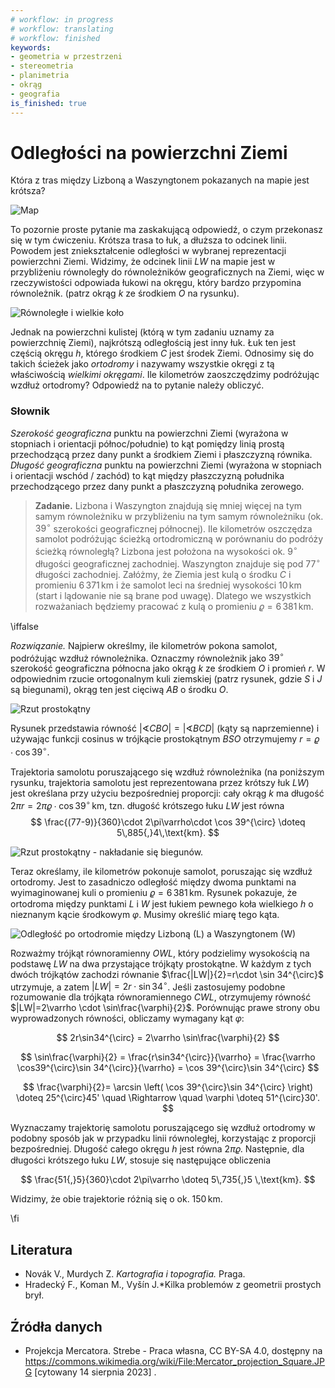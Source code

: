 ```yaml
---
# workflow: in progress
# workflow: translating
# workflow: finished
keywords:
- geometria w przestrzeni
- stereometria
- planimetria
- okrąg
- geografia
is_finished: true
---
```



# Odległości na powierzchni Ziemi

Która z tras między Lizboną a Waszyngtonem pokazanych na mapie jest krótsza?

![Map](08_mapa.jpg)

To pozornie proste pytanie ma zaskakującą odpowiedź, o czym przekonasz się w tym ćwiczeniu.
Krótsza trasa to łuk, a dłuższa to odcinek linii.
Powodem jest zniekształcenie odległości w wybranej reprezentacji powierzchni Ziemi.
Widzimy, że odcinek linii $LW$ na mapie jest w przybliżeniu równoległy do równoleżników geograficznych na Ziemi,
więc w rzeczywistości odpowiada łukowi na okręgu, który bardzo przypomina równoleżnik.
(patrz okrąg $k$ ze środkiem $O$ na rysunku).

![Równoległe i wielkie koło](math4you_00008_01.jpg)

Jednak na powierzchni kulistej (którą w tym zadaniu uznamy za powierzchnię Ziemi), najkrótszą odległością jest inny łuk. Łuk ten jest częścią okręgu $h$, którego środkiem $C$ jest środek Ziemi.
Odnosimy się do takich ścieżek jako *ortodromy* i nazywamy wszystkie okręgi z tą właściwością *wielkimi okręgami*.
Ile kilometrów zaoszczędzimy podróżując wzdłuż ortodromy?
Odpowiedź na to pytanie należy obliczyć.

### Słownik
*Szerokość geograficzna* punktu na powierzchni Ziemi (wyrażona w stopniach i orientacji północ/południe) to kąt pomiędzy linią prostą przechodzącą przez dany punkt a środkiem Ziemi i płaszczyzną równika.
*Długość geograficzna* punktu na powierzchni Ziemi (wyrażona w stopniach i orientacji wschód / zachód) to kąt między płaszczyzną południka przechodzącego przez dany punkt a płaszczyzną południka zerowego.

> **Zadanie.** Lizbona i Waszyngton znajdują się mniej więcej na tym samym równoleżniku
> w przybliżeniu na tym samym równoleżniku (ok. $39^{\circ}$ szerokości geograficznej północnej).
> Ile kilometrów oszczędza samolot podróżując
> ścieżką ortodromiczną w porównaniu do podróży ścieżką równoległą?
> Lizbona jest położona na wysokości ok. $9^{\circ}$ długości geograficznej zachodniej.
> Waszyngton znajduje się pod $77^{\circ}$ długości zachodniej.
> Załóżmy, że Ziemia jest kulą o środku $C$ i promieniu
> $6\,371\,\text{km}$ i że samolot leci na średniej wysokości
> $10\,\text{km}$ (start i lądowanie nie są brane pod uwagę).
> Dlatego we wszystkich rozważaniach będziemy pracować z kulą o promieniu
> $\varrho=6\,381\,\text{km}$.

\iffalse

*Rozwiązanie.* Najpierw określmy, ile kilometrów pokona samolot, podróżując wzdłuż równoleżnika.
Oznaczmy równoleżnik jako $39^{\circ}$ szerokość geograficzna północna jako okrąg $k$ ze środkiem $O$ i promień $r$. 
W odpowiednim rzucie ortogonalnym kuli ziemskiej (patrz rysunek, gdzie $S$ i $J$ są biegunami),
okrąg ten jest cięciwą $AB$ o środku $O$.

![Rzut prostokątny](math4you_00008_02.jpg)

Rysunek przedstawia równość 
$\lvert\sphericalangle CBO\rvert = \lvert\sphericalangle BCD\rvert$ 
(kąty są naprzemienne) i używając funkcji cosinus
w trójkącie prostokątnym $BSO$ otrzymujemy $r=\varrho\cdot \cos 39^{\circ}$.

Trajektoria samolotu poruszającego się wzdłuż równoleżnika (na poniższym rysunku,
trajektoria samolotu jest reprezentowana przez krótszy łuk $LW$)
jest określana przy użyciu bezpośredniej proporcji: cały okrąg $k$ ma długość
$2\pi r =2\pi\varrho\cdot\cos 39^{\circ} \,\text{km}$,
tzn. długość krótszego łuku $LW$ jest równa
$$
\frac{(77-9)}{360}\cdot 2\pi\varrho\cdot \cos 39^{\circ} \doteq 5\,885{,}4\,\text{km}.
$$

![Rzut prostokątny - nakładanie się biegunów.](math4you_00008_03.jpg)

Teraz określamy, ile kilometrów pokonuje samolot, poruszając się wzdłuż ortodromy.
Jest to zasadniczo odległość między dwoma punktami na wyimaginowanej kuli o promieniu $\varrho=6\,381\,\text{km}$.
Rysunek pokazuje, że ortodroma między punktami $L$ i $W$ jest łukiem pewnego koła wielkiego $h$ o nieznanym kącie środkowym $\varphi$.
Musimy określić miarę tego kąta.

![Odległość po ortodromie między Lizboną (L) a Waszyngtonem (W)](math4you_00008_04.jpg)

Rozważmy trójkąt równoramienny $OWL$,
który podzielimy wysokością na podstawę $LW$ na dwa przystające trójkąty prostokątne.
W każdym z tych dwóch trójkątów zachodzi równanie $\frac{|LW|}{2}=r\cdot \sin 34^{\circ}$ utrzymuje,
a zatem $|LW|=2r\cdot\sin 34^{\circ}$. 
Jeśli zastosujemy podobne rozumowanie dla trójkąta równoramiennego $CWL$,
otrzymujemy równość $|LW|=2\varrho \cdot \sin\frac{\varphi}{2}$. 
Porównując prawe strony obu wyprowadzonych równości,
obliczamy wymagany kąt $\varphi$:

$$
2r\sin34^{\circ} = 2\varrho \sin\frac{\varphi}{2}
$$

$$
\sin\frac{\varphi}{2} = \frac{r\sin34^{\circ}}{\varrho}
= \frac{\varrho \cos39^{\circ}\sin 34^{\circ}}{\varrho} = \cos 39^{\circ}\sin 34^{\circ}
$$

$$
\frac{\varphi}{2}= \arcsin \left( \cos 39^{\circ}\sin 34^{\circ} \right) \doteq 25^{\circ}45' \quad \Rightarrow \quad \varphi \doteq 51^{\circ}30'.
$$

Wyznaczamy trajektorię samolotu poruszającego się wzdłuż ortodromy w podobny sposób
jak w przypadku linii równoległej, korzystając z proporcji bezpośredniej.
Długość całego okręgu $h$ jest równa $2\pi\varrho$.
Następnie, dla długości krótszego łuku $LW$, stosuje się następujące obliczenia

$$
\frac{51{,}5}{360}\cdot 2\pi\varrho \doteq 5\,735{,}5 \,\text{km}.
$$

Widzimy, że obie trajektorie różnią się o ok. $150 \,\text{km}$.

\fi

## Literatura
* Novák V., Murdych Z. *Kartografia i topografia.* Praga.
* Hradecký F., Koman M., Vyšín J.*Kilka problemów z geometrii prostych brył.


## Źródła danych
* Projekcja Mercatora. Strebe - Praca własna, CC BY-SA 4.0, dostępny na <https://commons.wikimedia.org/wiki/File:Mercator_projection_Square.JPG> [cytowany 14 sierpnia 2023] .

